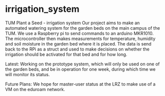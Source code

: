 # irrigation_system
TUM Plant a Seed - irrigation system 
Our project aims to make an automated watering system for the garden beds on the main campus of the TUM.
We use a Raspberry pi to send commands to an arduino MKR1010. The microcontroller then makes measurements for temperature, humidity and soil moisture in the garden bed where it is placed. The data is send back to the RPi as a struct and used to make decisions on whether the irrigation should be activated for that bed and for how long.

Latest:
Working on the prototype system, which will only be used on one of the garden beds, and be in operation for one week, during which time we will monitor its status.

Future Plans:
We hope for master-user status at the LRZ to make use of a VM on the eduroam network.
